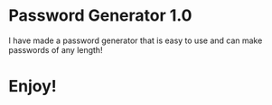 # Password Generator 1.0
I have made a password generator that is easy to use and can make passwords of any length!
# Enjoy!
